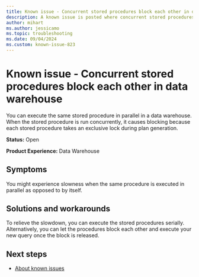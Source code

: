 ```yaml
---
title: Known issue - Concurrent stored procedures block each other in data warehouse
description: A known issue is posted where concurrent stored procedures block each other in data warehouse.
author: mihart
ms.author: jessicamo
ms.topic: troubleshooting  
ms.date: 09/04/2024
ms.custom: known-issue-823
---
```


# Known issue - Concurrent stored procedures block each other in data warehouse

You can execute the same stored procedure in parallel in a data warehouse. When the stored procedure is run concurrently, it causes blocking because each stored procedure takes an exclusive lock during plan generation.

**Status:** Open

**Product Experience:** Data Warehouse

## Symptoms

You might experience slowness when the same procedure is executed in parallel as opposed to by itself.

## Solutions and workarounds

To relieve the slowdown, you can execute the stored procedures serially. Alternatively, you can let the procedures block each other and execute your new query once the block is released.

## Next steps

- [About known issues](https://support.fabric.microsoft.com/known-issues)
